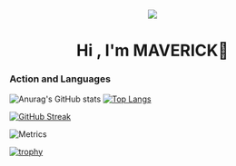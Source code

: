 <h1 align="center">
  <a href="https://www.bilibili.com/video/BV1GJ411x7h7?spm_id_from=333.337.search-card.all.click&vd_source=b1ead09777a9e7991c36be4d2a06a809">
    <img src="https://readme-typing-svg.herokuapp.com/?lines=Welcome to my GitHub Profile&center=true&size=25">
  </a>
</h1>





<h1 align="center">Hi , I'm MAVERICK👋</h1>

<h3 align="left">Action and Languages</h3>

![Anurag's GitHub stats](https://github-readme-stats.vercel.app/api?username=MAVERICK430&sHow_icOns=true&theme=tokyonight) 
[![Top Langs](https://github-readme-stats.vercel.app/api/top-langs/?username=MAVERICK430&show_icons=true&theme=tokyonight&layout=compact )](https://github.com/anuraghazra/github-readme-stats)


[![GitHub Streak](https://github-readme-streak-stats.herokuapp.com/?user=sun0225SUN&theme=dark)](https://git.io/streak-stats)

![Metrics](https://metrics.lecoq.io/MAVERICK430?template=classic&base.indepth=false&base.hireable=false&config.timezone=Asia%2FShanghai)

[![trophy](https://github-profile-trophy.vercel.app/?username=ryo-ma&theme=tokyonight)](https://github.com/ryo-ma/github-profile-trophy)

